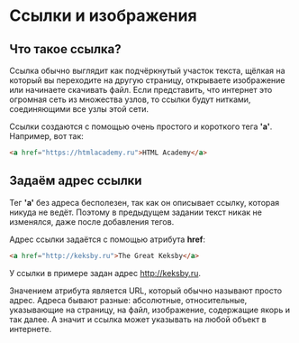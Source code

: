 # Ссылки и изображения
## Что такое ссылка? 
Ссылка обычно выглядит как подчёркнутый участок текста, щёлкая на который вы переходите на другую страницу, открываете изображение или начинаете скачивать файл. Если представить, что интернет это огромная сеть из множества узлов, то ссылки будут нитками, соединяющими все узлы этой сети.

Ссылки создаются с помощью очень простого и короткого тега __'a'__. Например, вот так:

```html
<a href="https://htmlacademy.ru">HTML Academy</a>
```

## Задаём адрес ссылки

Тег __'a'__ без адреса бесполезен, так как он описывает ссылку, которая никуда не ведёт. Поэтому в предыдущем задании текст никак не изменялся, даже после добавления тегов.

Адрес ссылки задаётся с помощью атрибута **href**:

```html
<a href="http://keksby.ru">The Great Keksby</a>
```

У ссылки в примере задан адрес http://keksby.ru.

Значением атрибута является URL, который обычно называют просто адрес. Адреса бывают разные: абсолютные, относительные, указывающие на страницу, на файл, изображение, содержащие якорь и так далее. А значит и ссылка может указывать на любой объект в интернете.